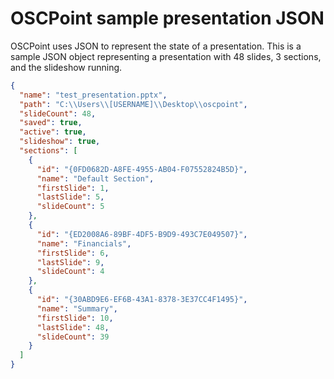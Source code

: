 # OSCPoint sample presentation JSON

OSCPoint uses JSON to represent the state of a presentation. This is a sample JSON object representing a presentation with 48 slides, 3 sections, and the slideshow running.

```JSON
{
  "name": "test_presentation.pptx",
  "path": "C:\\Users\\[USERNAME]\\Desktop\\oscpoint",
  "slideCount": 48,
  "saved": true,
  "active": true,
  "slideshow": true,
  "sections": [
    {
      "id": "{0FD0682D-A8FE-4955-AB04-F07552824B5D}",
      "name": "Default Section",
      "firstSlide": 1,
      "lastSlide": 5,
      "slideCount": 5
    },
    {
      "id": "{ED2008A6-89BF-4DF5-B9D9-493C7E049507}",
      "name": "Financials",
      "firstSlide": 6,
      "lastSlide": 9,
      "slideCount": 4
    },
    {
      "id": "{30ABD9E6-EF6B-43A1-8378-3E37CC4F1495}",
      "name": "Summary",
      "firstSlide": 10,
      "lastSlide": 48,
      "slideCount": 39
    }
  ]
}
```